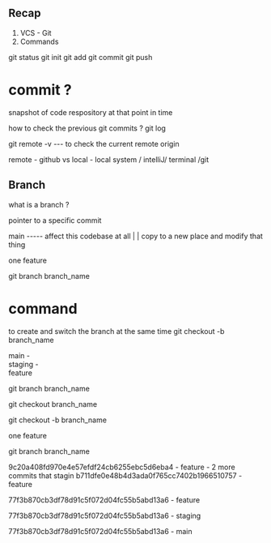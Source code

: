 ## Recap 

1. VCS - Git
2. Commands 

git status 
git init
git add 
git commit 
git push 


# commit ? 
snapshot of code respository at that point in time 

how to check the previous git commits ? 
git log 

git remote -v --- to check the current remote origin 

remote   - github 
vs 
local   - local system / intelliJ/ terminal /git 


## Branch 

what is a branch ? 

pointer to a specific commit


main ----- affect this codebase at all 
 |
 | 
copy to a new place and modify that thing 


one feature 

git branch branch_name 


# command
to create and switch the branch at the same time
git checkout -b branch_name



   main - 
    \
    staging - 
     \
    feature 


git branch branch_name 

git checkout branch_name

git checkout -b branch_name



one feature

git branch branch_name

9c20a408fd970e4e57efdf24cb6255ebc5d6eba4 - feature   - 2 more commits that stagin
b711dfe0e48b4d3ada0f765cc7402b1966510757 - feature

77f3b870cb3df78d91c5f072d04fc55b5abd13a6 - feature


77f3b870cb3df78d91c5f072d04fc55b5abd13a6 - staging

77f3b870cb3df78d91c5f072d04fc55b5abd13a6 - main 
